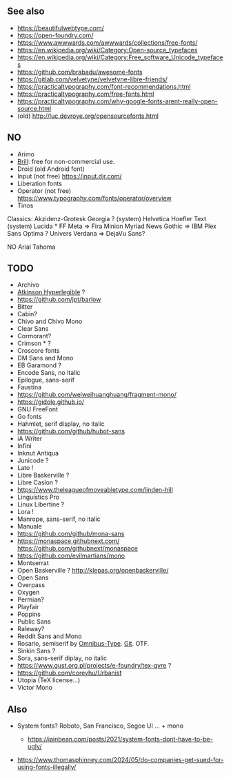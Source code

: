 
## See also

- https://beautifulwebtype.com/
- https://open-foundry.com/
- https://www.awwwards.com/awwwards/collections/free-fonts/
- https://en.wikipedia.org/wiki/Category:Open-source_typefaces
- https://en.wikipedia.org/wiki/Category:Free_software_Unicode_typefaces
- https://github.com/brabadu/awesome-fonts
- https://gitlab.com/velvetyne/velvetyne-libre-friends/
- https://practicaltypography.com/font-recommendations.html
- https://practicaltypography.com/free-fonts.html
- https://practicaltypography.com/why-google-fonts-arent-really-open-source.html
- (old) http://luc.devroye.org/opensourcefonts.html

## NO

- Arimo
- [Brill](https://brill.com/page/BrillFont/brill-typeface): free for non-commercial use.
- Droid (old Android font)
- Input (not free) https://input.djr.com/
- Liberation fonts
- Operator (not free) https://www.typography.com/fonts/operator/overview
- Tinos

Classics:
Akzidenz-Grotesk
Georgia ? (system)
Helvetica
Hoefler Text (system)
Lucida *
FF Meta => Fira
Minion
Myriad
News Gothic => IBM Plex Sans
Optima ?
Univers
Verdana => DejaVu Sans?

NO
Arial
Tahoma


## TODO

- Archivo
- [Atkinson Hyperlegible](https://brailleinstitute.org/freefont) ?
- https://github.com/jpt/barlow
- Bitter
- Cabin?
- Chivo and Chivo Mono
- Clear Sans
- Cormorant?
- Crimson * ?
- Croscore fonts
- DM Sans and Mono
- EB Garamond ?
- Encode Sans, no italic
- Epilogue, sans-serif
- Faustina
- https://github.com/weiweihuanghuang/fragment-mono/
- https://gidole.github.io/
- GNU FreeFont
- Go fonts
- Hahmlet, serif display, no italic
- https://github.com/github/hubot-sans
- iA Writer
- Infini
- Inknut Anti­qua
- Junicode ?
- Lato !
- Libre Baskerville ?
- Libre Caslon ?
- https://www.theleagueofmoveabletype.com/linden-hill
- Linguistics Pro
- Linux Libertine ?
- Lora !
- Manrope, sans-serif, no italic
- Manuale
- https://github.com/github/mona-sans
- https://monaspace.githubnext.com/ https://github.com/githubnext/monaspace
- https://github.com/evilmartians/mono
- Montserrat
- Open Baskerville ? http://klepas.org/openbaskerville/
- Open Sans
- Overpass
- Oxygen
- Permian?
- Playfair
- Poppins
- Public Sans
- Raleway?
- Reddit Sans and Mono
- Rosario, semiserif by [Omnibus-Type](https://www.omnibus-type.com/fonts/rosario/). [Git](https://github.com/Omnibus-Type/Rosario). OTF.
- Sinkin Sans ?
- Sora, sans-serif diplay, no italic
- https://www.gust.org.pl/projects/e-foundry/tex-gyre ?
- https://github.com/coreyhu/Urbanist
- Utopia (TeX license...)
- Victor Mono


## Also

- System fonts? Roboto, San Francisco, Segoe UI ... + mono
  * https://iainbean.com/posts/2021/system-fonts-dont-have-to-be-ugly/
 
- https://www.thomasphinney.com/2024/05/do-companies-get-sued-for-using-fonts-illegally/
